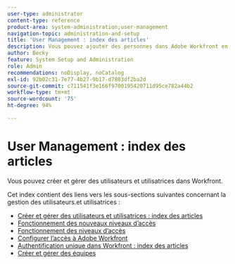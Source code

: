 ```yaml
---
user-type: administrator
content-type: reference
product-area: system-administration;user-management
navigation-topic: administration-and-setup
title: 'User Management : index des articles'
description: Vous pouvez ajouter des personnes dans Adobe Workfront en créant des utilisateurs individuels et utilisatrices individuelles à partir de zéro ou en copiant des personnes existantes.
author: Becky
feature: System Setup and Administration
role: Admin
recommendations: noDisplay, noCatalog
exl-id: 92b02c31-7e77-4b27-9b17-d7803df2ba2d
source-git-commit: c711541f3e166f9700195420711d95ce782a44b2
workflow-type: tm+mt
source-wordcount: '75'
ht-degree: 94%

---
```


# User Management : index des articles

<!-- Audited: 5/2025 -->

Vous pouvez créer et gérer des utilisateurs et utilisatrices dans Workfront.

Cet index contient des liens vers les sous-sections suivantes concernant la gestion des utilisateurs.et utilisatrices :

* [Créer et gérer des utilisateurs et utilisatrices : index des articles](../../administration-and-setup/add-users/create-and-manage-users/create-and-manage-users.md)
* [Fonctionnement des nouveaux niveaux d’accès](/help/quicksilver/administration-and-setup/add-users/how-access-levels-work/access-levels-toc.md)
* [Fonctionnement des niveaux d’accès](../../administration-and-setup/add-users/access-levels-and-object-permissions/access-levels.md)
* [Configurer l’accès à Adobe Workfront](../../administration-and-setup/add-users/configure-and-grant-access/configure-access.md)
* [Authentification unique dans Workfront : index des articles](../../administration-and-setup/add-users/single-sign-on/single-sign-on.md)
* [Créer et gérer des équipes](../../administration-and-setup/add-users/create-and-manage-teams/create-and-manage-teams.md)
